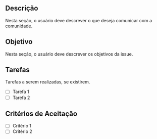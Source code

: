 ## Descrição

Nesta seção, o usuário deve descrever o que deseja comunicar com a comunidade.

## Objetivo

Nesta seção, o usuário deve descrever os objetivos da issue.

## Tarefas

Tarefas a serem realizadas, se existirem.

- [ ] Tarefa 1
- [ ] Tarefa 2

## Critérios de Aceitação

- [ ] Critério 1
- [ ] Critério 2